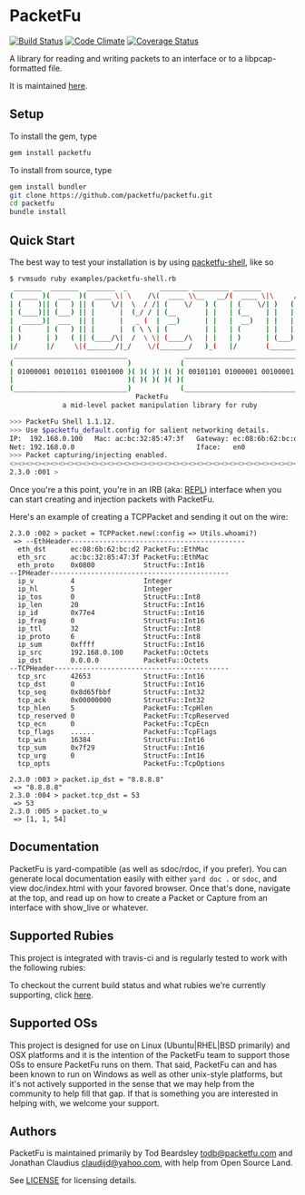 # PacketFu

[![Build Status](https://secure.travis-ci.org/packetfu/packetfu.svg)](http://travis-ci.org/packetfu/packetfu)
[![Code Climate](https://codeclimate.com/github/packetfu/packetfu.svg)](https://codeclimate.com/github/packetfu/packetfu)
[![Coverage Status](https://coveralls.io/repos/github/packetfu/packetfu/badge.svg?branch=master)](https://coveralls.io/github/packetfu/packetfu?branch=master)

A library for reading and writing packets to an interface or to a
libpcap-formatted file.

It is maintained [here](https://github.com/packetfu/packetfu).

## Setup

To install the gem, type

```bash
gem install packetfu
```

To install from source, type

```bash
gem install bundler
git clone https://github.com/packetfu/packetfu.git
cd packetfu
bundle install
```

## Quick Start

The best way to test your installation is by using [packetfu-shell](https://github.com/packetfu/packetfu/blob/master/examples/packetfu-shell.rb), like so

```bash
$ rvmsudo ruby examples/packetfu-shell.rb
 _______  _______  _______  _        _______ _________ _______
(  ____ )(  ___  )(  ____ \| \    /\(  ____ \\__   __/(  ____ \|\     /|
| (    )|| (   ) || (    \/|  \  / /| (    \/   ) (   | (    \/| )   ( |
| (____)|| (___) || |      |  (_/ / | (__       | |   | (__    | |   | |
|  _____)|  ___  || |      |   _ (  |  __)      | |   |  __)   | |   | |
| (      | (   ) || |      |  ( \ \ | (         | |   | (      | |   | |
| )      | )   ( || (____/\|  /  \ \| (____/\   | |   | )      | (___) |
|/       |/     \|(_______/|_/    \/(_______/   )_(   |/       (_______)
 ____________________________              ____________________________
(                            )            (                            )
| 01000001 00101101 01001000 )( )( )( )( )( 00101101 01000001 00100001 |
|                            )( )( )( )( )(                            |
(____________________________)            (____________________________)
                               PacketFu
             a mid-level packet manipulation library for ruby

>>> PacketFu Shell 1.1.12.
>>> Use $packetfu_default.config for salient networking details.
IP:  192.168.0.100   Mac: ac:bc:32:85:47:3f   Gateway: ec:08:6b:62:bc:d2
Net: 192.168.0.0                              Iface:   en0
>>> Packet capturing/injecting enabled.
<><><><><><><><><><><><><><><><><><><><><><><><><><><><><><><><><><><><>
2.3.0 :001 >
```

Once you're a this point, you're in an IRB (aka: [REPL](https://en.wikipedia.org/wiki/Read%E2%80%93eval%E2%80%93print_loop)) interface when you can start creating and injection packets with PacketFu.

Here's an example of creating a TCPPacket and sending it out on the wire:

```
2.3.0 :002 > packet = TCPPacket.new(:config => Utils.whoami?)
 => --EthHeader-------------------------------------------
  eth_dst      ec:08:6b:62:bc:d2 PacketFu::EthMac
  eth_src      ac:bc:32:85:47:3f PacketFu::EthMac
  eth_proto    0x0800            StructFu::Int16
--IPHeader--------------------------------------------
  ip_v         4                 Integer
  ip_hl        5                 Integer
  ip_tos       0                 StructFu::Int8
  ip_len       20                StructFu::Int16
  ip_id        0x77e4            StructFu::Int16
  ip_frag      0                 StructFu::Int16
  ip_ttl       32                StructFu::Int8
  ip_proto     6                 StructFu::Int8
  ip_sum       0xffff            StructFu::Int16
  ip_src       192.168.0.100     PacketFu::Octets
  ip_dst       0.0.0.0           PacketFu::Octets
--TCPHeader-------------------------------------------
  tcp_src      42653             StructFu::Int16
  tcp_dst      0                 StructFu::Int16
  tcp_seq      0x8d65fbbf        StructFu::Int32
  tcp_ack      0x00000000        StructFu::Int32
  tcp_hlen     5                 PacketFu::TcpHlen
  tcp_reserved 0                 PacketFu::TcpReserved
  tcp_ecn      0                 PacketFu::TcpEcn
  tcp_flags    ......            PacketFu::TcpFlags
  tcp_win      16384             StructFu::Int16
  tcp_sum      0x7f29            StructFu::Int16
  tcp_urg      0                 StructFu::Int16
  tcp_opts                       PacketFu::TcpOptions

2.3.0 :003 > packet.ip_dst = "8.8.8.8"
 => "8.8.8.8"
2.3.0 :004 > packet.tcp_dst = 53
 => 53
2.3.0 :005 > packet.to_w
 => [1, 1, 54]
```

## Documentation

PacketFu is yard-compatible (as well as sdoc/rdoc, if you prefer). You
can generate local documentation easily with either `yard doc .` or
`sdoc`, and view doc/index.html with your favored browser. Once that's
done, navigate at the top, and read up on how to create a Packet or
Capture from an interface with show_live or whatever.

## Supported Rubies

This project is integrated with travis-ci and is regularly tested to work with the following rubies:

To checkout the current build status and what rubies we're currently supporting, click [here](https://travis-ci.org/packetfu/packetfu).

## Supported OSs

This project is designed for use on Linux (Ubuntu|RHEL|BSD primarily) and OSX platforms and it is the intention of the PacketFu team to support those OSs to ensure PacketFu runs on them.  That said, PacketFu can and has been known to run on Windows as well as other unix-style platforms, but it's not actively supported in the sense that we may help from the community to help fill that gap.  If that is something you are interested in helping with, we welcome your support.

## Authors

PacketFu is maintained primarily by Tod Beardsley todb@packetfu.com and
Jonathan Claudius claudijd@yahoo.com, with help from Open Source Land.

See [LICENSE](https://github.com/packetfu/packetfu/blob/master/LICENSE.txt) for licensing details.
